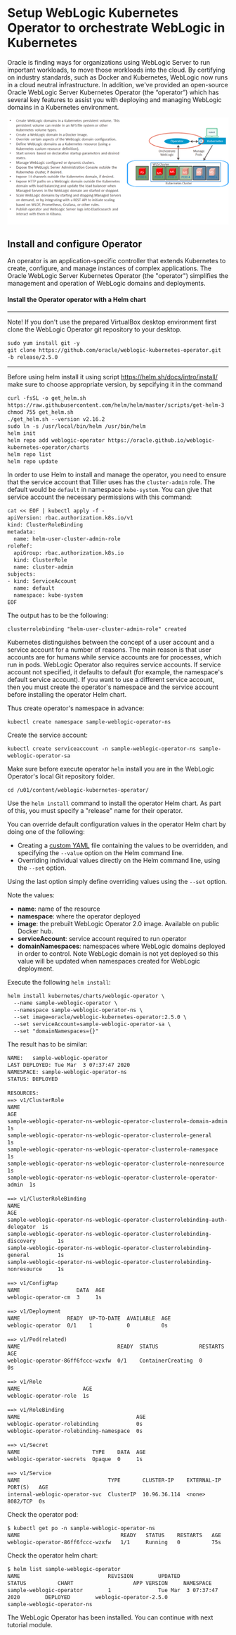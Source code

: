 # Setup WebLogic Kubernetes Operator to orchestrate WebLogic in Kubernetes #

Oracle is finding ways for organizations using WebLogic Server to run important workloads, to move those workloads into the cloud. By certifying on industry standards, such as Docker and Kubernetes, WebLogic now runs in a cloud neutral infrastructure. In addition, we've provided an open-source Oracle WebLogic Server Kubernetes Operator (the “operator”) which has several key features to assist you with deploying and managing WebLogic domains in a Kubernetes environment. 

![](images/wko/wko.png)

## Install and configure Operator  ##

An operator is an application-specific controller that extends Kubernetes to create, configure, and manage instances of complex applications. The Oracle WebLogic Server Kubernetes Operator (the "operator") simplifies the management and operation of WebLogic domains and deployments.

#### Install the Operator operator with a Helm chart ####

---
Note! If you don't use the prepared VirtualBox desktop environment first clone the WebLogic Operator git repository to your desktop.
```
sudo yum install git -y
git clone https://github.com/oracle/weblogic-kubernetes-operator.git  -b release/2.5.0
```
---
Before using helm install it using script https://helm.sh/docs/intro/install/ make sure to choose appropriate version, by sepcifying it in the command 
```
curl -fsSL -o get_helm.sh https://raw.githubusercontent.com/helm/helm/master/scripts/get-helm-3
chmod 755 get_helm.sh
./get_helm.sh --version v2.16.2
sudo ln -s /usr/local/bin/helm /usr/bin/helm
helm init
helm repo add weblogic-operator https://oracle.github.io/weblogic-kubernetes-operator/charts
helm repo list
helm repo update
```
In order to use Helm to install and manage the operator, you need to ensure that the service account that Tiller uses
has the `cluster-admin` role.  The default would be `default` in namespace `kube-system`.  You can give that service
account the necessary permissions with this command:

```
cat << EOF | kubectl apply -f -
apiVersion: rbac.authorization.k8s.io/v1
kind: ClusterRoleBinding
metadata:
  name: helm-user-cluster-admin-role
roleRef:
  apiGroup: rbac.authorization.k8s.io
  kind: ClusterRole
  name: cluster-admin
subjects:
- kind: ServiceAccount
  name: default
  namespace: kube-system
EOF
```

The output has to be the following:

    clusterrolebinding "helm-user-cluster-admin-role" created

Kubernetes distinguishes between the concept of a user account and a service account for a number of reasons. The main reason is that user accounts are for humans while service accounts are for processes, which run in pods. WebLogic Operator also requires service accounts.  If service account not specified, it defaults to default (for example, the namespace's default service account). If you want to use a different service account, then you must create the operator's namespace and the service account before installing the operator Helm chart.

Thus create operator's namespace in advance:

    kubectl create namespace sample-weblogic-operator-ns

Create the service account:

    kubectl create serviceaccount -n sample-weblogic-operator-ns sample-weblogic-operator-sa

Make sure before execute operator `helm` install you are in the WebLogic Operator's local Git repository folder.

    cd /u01/content/weblogic-kubernetes-operator/

Use the `helm install` command to install the operator Helm chart. As part of this, you must specify a "release" name for their operator.

You can override default configuration values in the operator Helm chart by doing one of the following:

- Creating a [custom YAML](https://github.com/oracle/weblogic-kubernetes-operator/blob/2.0/kubernetes/charts/weblogic-operator/values.yaml) file containing the values to be overridden, and specifying the `--value` option on the Helm command line.
- Overriding individual values directly on the Helm command line, using the `--set` option.

Using the last option simply define overriding values using the `--set` option.

Note the values:

- **name**: name of the resource
- **namespace**: where the operator deployed
- **image**: the prebuilt WebLogic Operator 2.0 image. Available on public Docker hub.
- **serviceAccount**: service account required to run operator
- **domainNamespaces**: namespaces where WebLogic domains deployed in order to control. Note WebLogic domain is not yet deployed so this value will be updated when namespaces created for WebLogic deployment.

Execute the following `helm install`:
```
helm install kubernetes/charts/weblogic-operator \
  --name sample-weblogic-operator \
  --namespace sample-weblogic-operator-ns \
  --set image=oracle/weblogic-kubernetes-operator:2.5.0 \
  --set serviceAccount=sample-weblogic-operator-sa \
  --set "domainNamespaces={}"
```
The result has to be similar:
```
NAME:   sample-weblogic-operator
LAST DEPLOYED: Tue Mar  3 07:37:47 2020
NAMESPACE: sample-weblogic-operator-ns
STATUS: DEPLOYED

RESOURCES:
==> v1/ClusterRole
NAME                                                                      AGE
sample-weblogic-operator-ns-weblogic-operator-clusterrole-domain-admin    1s
sample-weblogic-operator-ns-weblogic-operator-clusterrole-general         1s
sample-weblogic-operator-ns-weblogic-operator-clusterrole-namespace       1s
sample-weblogic-operator-ns-weblogic-operator-clusterrole-nonresource     1s
sample-weblogic-operator-ns-weblogic-operator-clusterrole-operator-admin  1s

==> v1/ClusterRoleBinding
NAME                                                                             AGE
sample-weblogic-operator-ns-weblogic-operator-clusterrolebinding-auth-delegator  1s
sample-weblogic-operator-ns-weblogic-operator-clusterrolebinding-discovery       1s
sample-weblogic-operator-ns-weblogic-operator-clusterrolebinding-general         1s
sample-weblogic-operator-ns-weblogic-operator-clusterrolebinding-nonresource     1s

==> v1/ConfigMap
NAME                  DATA  AGE
weblogic-operator-cm  3     1s

==> v1/Deployment
NAME               READY  UP-TO-DATE  AVAILABLE  AGE
weblogic-operator  0/1    1           0          0s

==> v1/Pod(related)
NAME                               READY  STATUS             RESTARTS  AGE
weblogic-operator-86ff6fccc-wzxfw  0/1    ContainerCreating  0         0s

==> v1/Role
NAME                    AGE
weblogic-operator-role  1s

==> v1/RoleBinding
NAME                                     AGE
weblogic-operator-rolebinding            0s
weblogic-operator-rolebinding-namespace  0s

==> v1/Secret
NAME                       TYPE    DATA  AGE
weblogic-operator-secrets  Opaque  0     1s

==> v1/Service
NAME                            TYPE       CLUSTER-IP    EXTERNAL-IP  PORT(S)   AGE
internal-weblogic-operator-svc  ClusterIP  10.96.36.114  <none>       8082/TCP  0s
```

Check the operator pod:
```
$ kubectl get po -n sample-weblogic-operator-ns
NAME                                READY   STATUS    RESTARTS   AGE
weblogic-operator-86ff6fccc-wzxfw   1/1     Running   0          75s
```
Check the operator helm chart:
```
$ helm list sample-weblogic-operator
NAME                            REVISION        UPDATED                         STATUS          CHART                   APP VERSION     NAMESPACE
sample-weblogic-operator        1               Tue Mar  3 07:37:47 2020        DEPLOYED        weblogic-operator-2.5.0                 sample-weblogic-operator-ns
```

The WebLogic Operator has been installed. You can continue with next tutorial module.
